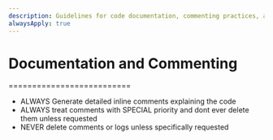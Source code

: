 ```yaml
---
description: Guidelines for code documentation, commenting practices, and preserving existing comments
alwaysApply: true
---
```


# Documentation and Commenting
==========================
- ALWAYS Generate detailed inline comments explaining the code
- ALWAYS treat comments with SPECIAL priority and dont ever delete them unless requested
- NEVER delete comments or logs unless specifically requested